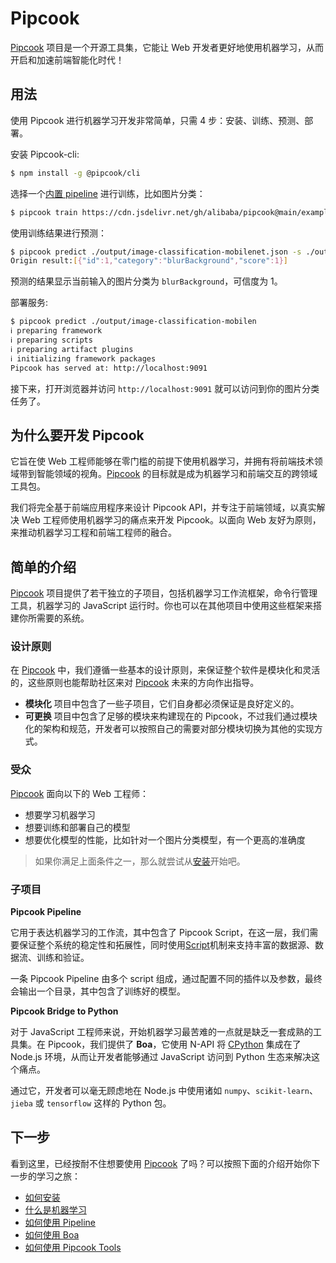 # Pipcook

[Pipcook][] 项目是一个开源工具集，它能让 Web 开发者更好地使用机器学习，从而开启和加速前端智能化时代！

## 用法
使用 Pipcook 进行机器学习开发非常简单，只需 4 步：安装、训练、预测、部署。

安装 Pipcook-cli:

```sh
$ npm install -g @pipcook/cli
```

选择一个[内置 pipeline](https://github.com/alibaba/pipcook/tree/main/example/pipelines) 进行训练，比如图片分类：

```sh
$ pipcook train https://cdn.jsdelivr.net/gh/alibaba/pipcook@main/example/pipelines/image-classification-mobilenet.json -o output
```

使用训练结果进行预测：

```sh
$ pipcook predict ./output/image-classification-mobilenet.json -s ./output/data/test/blurBackground/4572_58__1500.94_453.jpg
Origin result:[{"id":1,"category":"blurBackground","score":1}]
```

预测的结果显示当前输入的图片分类为 `blurBackground`，可信度为 1。

部署服务:

```sh
$ pipcook predict ./output/image-classification-mobilen
ℹ preparing framework
ℹ preparing scripts
ℹ preparing artifact plugins
ℹ initializing framework packages
Pipcook has served at: http://localhost:9091
```

接下来，打开浏览器并访问 `http://localhost:9091` 就可以访问到你的图片分类任务了。

## 为什么要开发 Pipcook

它旨在使 Web 工程师能够在零门槛的前提下使用机器学习，并拥有将前端技术领域带到智能领域的视角。[Pipcook][] 的目标就是成为机器学习和前端交互的跨领域工具包。

我们将完全基于前端应用程序来设计 Pipcook API，并专注于前端领域，以真实解决 Web 工程师使用机器学习的痛点来开发 Pipcook。以面向 Web 友好为原则，来推动机器学习工程和前端工程师的融合。

## 简单的介绍

[Pipcook][] 项目提供了若干独立的子项目，包括机器学习工作流框架，命令行管理工具，机器学习的 JavaScript 运行时。你也可以在其他项目中使用这些框架来搭建你所需要的系统。

### 设计原则

在 [Pipcook][] 中，我们遵循一些基本的设计原则，来保证整个软件是模块化和灵活的，这些原则也能帮助社区来对 [Pipcook][] 未来的方向作出指导。

- **模块化** 项目中包含了一些子项目，它们自身都必须保证是良好定义的。
- **可更换** 项目中包含了足够的模块来构建现在的 Pipcook，不过我们通过模块化的架构和规范，开发者可以按照自己的需要对部分模块切换为其他的实现方式。

### 受众

[Pipcook][] 面向以下的 Web 工程师：

- 想要学习机器学习
- 想要训练和部署自己的模型
- 想要优化模型的性能，比如针对一个图片分类模型，有一个更高的准确度

> 如果你满足上面条件之一，那么就尝试从[安装](INSTALL.md)开始吧。

### 子项目

__Pipcook Pipeline__

它用于表达机器学习的工作流，其中包含了 Pipcook Script，在这一层，我们需要保证整个系统的稳定性和拓展性，同时使用[Script](manual/intro-to-script.md)机制来支持丰富的数据源、数据流、训练和验证。

一条 Pipcook Pipeline 由多个 script 组成，通过配置不同的插件以及参数，最终会输出一个目录，其中包含了训练好的模型。

__Pipcook Bridge to Python__

对于 JavaScript 工程师来说，开始机器学习最苦难的一点就是缺乏一套成熟的工具集。在 Pipcook，我们提供了 **Boa**，它使用 N-API 将 [CPython][] 集成在了 Node.js 环境，从而让开发者能够通过 JavaScript 访问到 Python 生态来解决这个痛点。

通过它，开发者可以毫无顾虑地在 Node.js 中使用诸如 `numpy`、`scikit-learn`、`jieba` 或 `tensorflow` 这样的 Python 包。

## 下一步

看到这里，已经按耐不住想要使用 [Pipcook][] 了吗？可以按照下面的介绍开始你下一步的学习之旅：

- [如何安装](INSTALL.md)
- [什么是机器学习](tutorials/machine-learning-overview.md)
- [如何使用 Pipeline](manual/intro-to-pipeline.md)
- [如何使用 Boa](manual/intro-to-boa.md)
- [如何使用 Pipcook Tools](manual/pipcook-tools.md)

[Pipcook]: https://github.com/alibaba/pipcook
[CPython]: https://github.com/python/cpython
